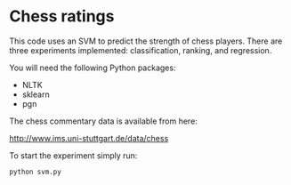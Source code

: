 # Chess ratings

This code uses an SVM to predict the strength of chess players. There
are three experiments implemented: classification, ranking, and regression.

You will need the following Python packages:

* NLTK
* sklearn
* pgn

The chess commentary data is available from here:

http://www.ims.uni-stuttgart.de/data/chess

To start the experiment simply run:

`python svm.py`
